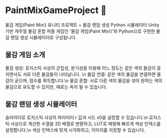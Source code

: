 # PaintMixGameProject 🎨
물감 게임(Paint Mix!) 유니티 프로젝트 + 물감 랜덤 생성 Python 시뮬레이터
Unity 기반 캐주얼 물감 혼합 퍼즐 게임인 '물감 게임(Paint Mix!)'와 Python으로 구현한 물감 랜덤 생성 시뮬레이터로 구성됩니다.

## 물감 게임 소개
물감 생성: 로지스틱 사상의 군집성, 분기성을 이용해 어느 정도는 같은 색의 물감이 뭉치면서도 서로 다른 물감들이 나타납니다. \n
물감 연결: 같은 색의 물감을 연결하면 물감이 굳으며, 점수를 획득합니다.\n
물감 혼합: 서로 다른 색의 물감을 섞어 원하는 색의 물감으로 유도할 수 있지만, 때로는 독이 될 수 있습니다.

## 물감 랜덤 생성 시뮬레이터
슬라이더로 로지스틱 사상의 파라미터 r 값과 시드 x0을 설정할 수 있습니다.\n
로지스틱 사상으로 계산한 수열을 2D 배열로 변환하고, LUT로 매핑해 빠르게 색상 인덱스를 설정합니다.\n
색상 인덱스에 맞게 시각화하고, 이미지를 저장할 수 있습니다.
